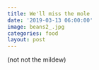 ```yaml
---
title: We'll miss the mole
date: '2019-03-13 06:00:00'
image: beans2_.jpg
categories: food
layout: post
---
```


(not not the mildew)